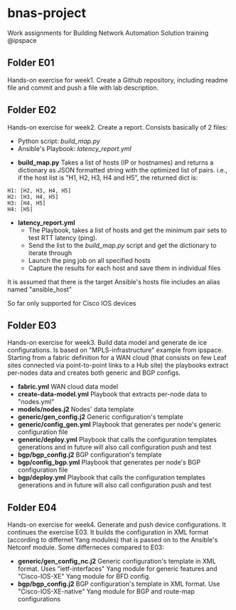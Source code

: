 # bnas-project
Work assignments for Building Network Automation Solution training @ipspace

## Folder E01
Hands-on exercise for week1. Create a Github repository, including readme file and commit and push a file with lab description.

## Folder E02
Hands-on exercise for week2. Create a report. Consists basically of 2 files:
  * Python script: *build_map.py*
  * Ansible's Playbook: *latency_report.yml*
- **build_map.py**
Takes a list of hosts (IP or hostnames) and returns a dictionary as JSON formatted string with the optimized list of pairs. i.e., if the host list is "H1, H2, H3, H4 and H5", the returned dict is:
```
H1: [H2, H3, H4, H5]
H2: [H3, H4, H5]
H3: [H4, H5]
H4: [H5]
```
- **latency_report.yml**
  - The Playbook, takes a list of hosts and get the minimum pair sets to test RTT latency (ping).
  - Send the list to the *build_map.py* script and get the dictionary to iterate through
  - Launch the ping job on all specified hosts
  - Capture the results for each host and save them in individual files

It is assumed that there is the target Ansible's hosts file includes an alias named "ansible_host"

So far only supported for Cisco IOS devices

## Folder E03
Hands-on exercise for week3. Build data model and generate de ice configurations. Is based on "MPLS-infrastructure" example from ipspace. Starting from a fabric definition for a WAN cloud (that consists on few Leaf sites connected via point-to-point links to a Hub site) the playbooks extract per-nodes data and creates both generic and BGP configs.
- **fabric.yml**
WAN cloud data model
- **create-data-model.yml**
Playbook that extracts per-node data to "nodes.yml"
- **models/nodes.j2**
Nodes' data template
- **generic/gen_config.j2**
Generic configuration's template
- **generic/config_gen.yml**
Playbook that generates per node's generic configuration file
- **generic/deploy.yml**
Playbook that calls the configuration templates generations and in future will also call configuration push and test
- **bgp/bgp_config.j2**
BGP configuration's template 
- **bgp/config_bgp.yml**
Playbook that generates per node's BGP configuration file
- **bgp/deploy.yml**
Playbook that calls the configuration templates generations and in future will also call configuration push and test

## Folder E04
Hands-on exercise for week4. Generate and push device configurations. It continues the exercise E03. It builds the configuration in XML format (according to differnet Yang modules) that is passed on to the Ansible's Netconf module. Some differneces compared to E03:
- **generic/gen_config_nc.j2**
Generic configuration's template in XML format. Uses "ietf-interfaces" Yang module for generic features and "Cisco-IOS-XE" Yang module for BFD config.
- **bgp/bgp_config.j2**
BGP configuration's template in XML format. Use "Cisco-IOS-XE-native" Yang module for BGP and route-map configurations

